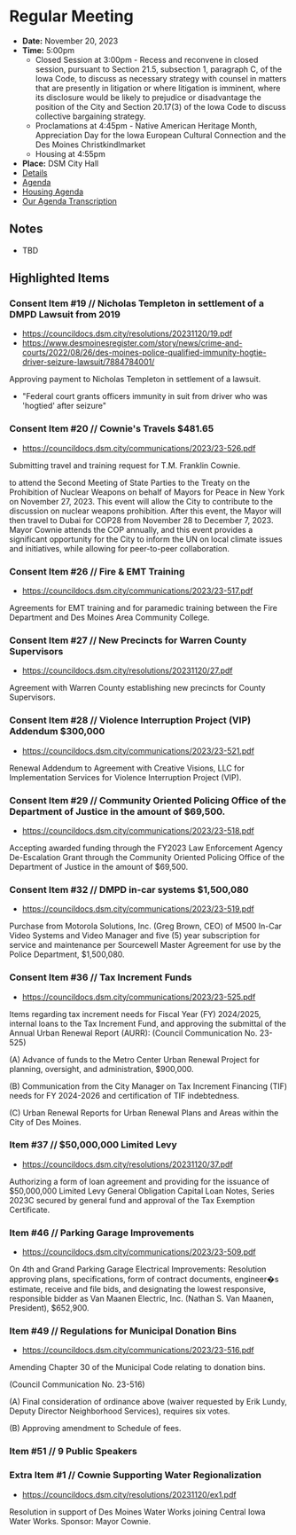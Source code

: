 # Regular Meeting

- **Date:** November 20, 2023
- **Time:** 5:00pm
    - Closed Session at 3:00pm - Recess and reconvene in closed session, pursuant to Section 21.5, subsection 1, paragraph C, of the Iowa Code, to discuss as necessary strategy with counsel in matters that are presently in litigation or where litigation is imminent, where its disclosure would be likely to prejudice or disadvantage the position of the City and Section 20.17(3) of the Iowa Code to discuss collective bargaining strategy.
    - Proclamations at 4:45pm - Native American Heritage Month, Appreciation Day for the Iowa European Cultural Connection and the Des Moines Christkindlmarket 
    - Housing at 4:55pm
- **Place:** DSM City Hall
- [Details](https://www.dsm.city/citycouncil_detail_T60_R2600.php)
- [Agenda](https://councildocs.dsm.city/agendas/ag20231120.pdf)
- [Housing Agenda](https://councildocs.dsm.city/agendas/mg20231120.pdf)
- [Our Agenda Transcription](#/view/agenda~2023~transcription~11-20_RM)

## Notes

- TBD

## Highlighted Items

### Consent Item #19 // Nicholas Templeton in settlement of a DMPD Lawsuit from 2019

- https://councildocs.dsm.city/resolutions/20231120/19.pdf
- https://www.desmoinesregister.com/story/news/crime-and-courts/2022/08/26/des-moines-police-qualified-immunity-hogtie-driver-seizure-lawsuit/7884784001/

Approving payment to Nicholas Templeton in settlement of a lawsuit.

- "Federal court grants officers immunity in suit from driver who was 'hogtied' after seizure"

### Consent Item #20 // Cownie's Travels $481.65

- https://councildocs.dsm.city/communications/2023/23-526.pdf

Submitting travel and training request for T.M. Franklin Cownie.

to attend the Second Meeting of State Parties to the
Treaty on the Prohibition of Nuclear Weapons on behalf of Mayors for Peace in New York on
November 27, 2023. This event will allow the City to contribute to the discussion on nuclear
weapons prohibition. After this event, the Mayor will then travel to Dubai for COP28 from
November 28 to December 7, 2023. Mayor Cownie attends the COP annually, and this event
provides a significant opportunity for the City to inform the UN on local climate issues and
initiatives, while allowing for peer-to-peer collaboration.

### Consent Item #26 // Fire & EMT Training

- https://councildocs.dsm.city/communications/2023/23-517.pdf

Agreements for EMT training and for paramedic training between the Fire Department and Des Moines Area Community College. 

### Consent Item #27 // New Precincts for Warren County Supervisors

- https://councildocs.dsm.city/resolutions/20231120/27.pdf

Agreement with Warren County establishing new precincts for County Supervisors.

### Consent Item #28 // Violence Interruption Project (VIP) Addendum $300,000

- https://councildocs.dsm.city/communications/2023/23-521.pdf

Renewal Addendum to Agreement with Creative Visions, LLC for Implementation Services for Violence Interruption Project (VIP). 

### Consent Item #29 // Community Oriented Policing Office of the Department of Justice in the amount of $69,500. 

- https://councildocs.dsm.city/communications/2023/23-518.pdf

Accepting awarded funding through the FY2023 Law Enforcement Agency De-Escalation Grant through the Community Oriented Policing Office of the Department of Justice in the amount of $69,500. 

### Consent Item #32 // DMPD in-car systems $1,500,080

- https://councildocs.dsm.city/communications/2023/23-519.pdf

Purchase from Motorola Solutions, Inc. (Greg Brown, CEO) of M500 In-Car Video Systems and Video Manager and five (5) year subscription for service and maintenance per Sourcewell Master Agreement for use by the Police Department, $1,500,080. 

### Consent Item #36 // Tax Increment Funds

- https://councildocs.dsm.city/communications/2023/23-525.pdf

Items regarding tax increment needs for Fiscal Year (FY) 2024/2025, internal loans to the Tax Increment Fund, and approving the submittal of the Annual Urban Renewal Report (AURR): (Council Communication No. 23-525)

(A) Advance of funds to the Metro Center Urban Renewal Project for planning, oversight, and administration, $900,000.

(B) Communication from the City Manager on Tax Increment Financing (TIF) needs for FY 2024-2026 and certification of TIF indebtedness.

(C) Urban Renewal Reports for Urban Renewal Plans and Areas within the City of Des Moines. 

### Item #37 // $50,000,000 Limited Levy

- https://councildocs.dsm.city/resolutions/20231120/37.pdf

Authorizing a form of loan agreement and providing for the issuance of $50,000,000 Limited Levy General Obligation Capital Loan Notes, Series 2023C secured by general fund and approval of the Tax Exemption Certificate. 

### Item #46 // Parking Garage Improvements

- https://councildocs.dsm.city/communications/2023/23-509.pdf

On 4th and Grand Parking Garage Electrical Improvements: Resolution approving plans, specifications, form of contract documents, engineer�s estimate, receive and file bids, and designating the lowest responsive, responsible bidder as Van Maanen Electric, Inc. (Nathan S. Van Maanen, President), $652,900. 

### Item #49 // Regulations for Municipal Donation Bins

- https://councildocs.dsm.city/communications/2023/23-516.pdf

Amending Chapter 30 of the Municipal Code relating to donation bins.

(Council Communication No. 23-516)

(A) Final consideration of ordinance above (waiver requested by Erik Lundy, Deputy Director Neighborhood Services), requires six votes.

(B) Approving amendment to Schedule of fees. 

### Item #51 // 9 Public Speakers

### Extra Item #1 // Cownie Supporting Water Regionalization

- https://councildocs.dsm.city/resolutions/20231120/ex1.pdf

Resolution in support of Des Moines Water Works joining Central Iowa Water Works. Sponsor: Mayor Cownie. 
